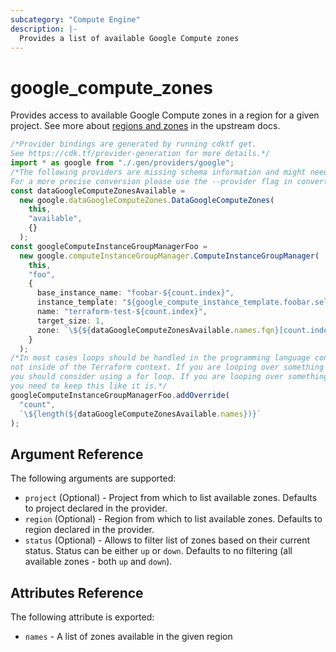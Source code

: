 ```yaml
---
subcategory: "Compute Engine"
description: |-
  Provides a list of available Google Compute zones
---
```


# google\_compute\_zones

Provides access to available Google Compute zones in a region for a given project.
See more about [regions and zones](https://cloud.google.com/compute/docs/regions-zones/regions-zones) in the upstream docs.

```typescript
/*Provider bindings are generated by running cdktf get.
See https://cdk.tf/provider-generation for more details.*/
import * as google from "./.gen/providers/google";
/*The following providers are missing schema information and might need manual adjustments to synthesize correctly: google.
For a more precise conversion please use the --provider flag in convert.*/
const dataGoogleComputeZonesAvailable =
  new google.dataGoogleComputeZones.DataGoogleComputeZones(
    this,
    "available",
    {}
  );
const googleComputeInstanceGroupManagerFoo =
  new google.computeInstanceGroupManager.ComputeInstanceGroupManager(
    this,
    "foo",
    {
      base_instance_name: "foobar-${count.index}",
      instance_template: "${google_compute_instance_template.foobar.self_link}",
      name: "terraform-test-${count.index}",
      target_size: 1,
      zone: `\${${dataGoogleComputeZonesAvailable.names.fqn}[count.index]}`,
    }
  );
/*In most cases loops should be handled in the programming language context and 
not inside of the Terraform context. If you are looping over something external, e.g. a variable or a file input
you should consider using a for loop. If you are looping over something only known to Terraform, e.g. a result of a data source
you need to keep this like it is.*/
googleComputeInstanceGroupManagerFoo.addOverride(
  "count",
  `\${length(${dataGoogleComputeZonesAvailable.names})}`
);

```

## Argument Reference

The following arguments are supported:

* `project` (Optional) - Project from which to list available zones. Defaults to project declared in the provider.
* `region` (Optional) - Region from which to list available zones. Defaults to region declared in the provider.
* `status` (Optional) - Allows to filter list of zones based on their current status. Status can be either `up` or `down`.
  Defaults to no filtering (all available zones - both `up` and `down`).

## Attributes Reference

The following attribute is exported:

* `names` - A list of zones available in the given region
